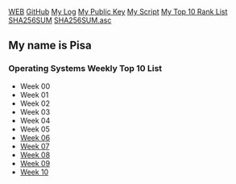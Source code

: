 [WEB](https://piawaisaid.github.io/os202/)
[GitHub](https://github.com/piawaisaid/os202/)
[My Log](TXT/mylog.txt)
[My Public Key](TXT/mypubkey.txt)
[My Script](TXT/myscript.sh)
[My Top 10 Rank List](TXT/myrank.txt)
[SHA256SUM](TXT/SHA256SUM)
[SHA256SUM.asc](TXT/SHA256SUM.asc)

## My name is Pisa

### Operating Systems Weekly Top 10 List

- Week 00
- Week 01
- Week 02
- Week 03
- Week 04
- Week 05
- [Week 06](W06/)
- [Week 07](W07/)
- [Week 08](W08/)
- [Week 09](W09/)
- [Week 10](W10/)
